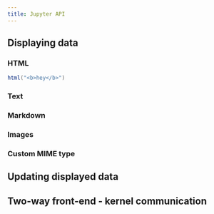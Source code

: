 ```yaml
---
title: Jupyter API
---
```


## Displaying data

### HTML

```scala
html("<b>hey</b>")
```

### Text

### Markdown

### Images

### Custom MIME type

## Updating displayed data

## Two-way front-end - kernel communication
